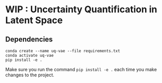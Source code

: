 # WIP : Uncertainty Quantification in Latent Space

## Dependencies

```shell
conda create --name uq-vae --file requirements.txt
conda activate uq-vae
pip install -e .
```

Make sure you run the command `pip install -e .` each time you make changes to the project.
